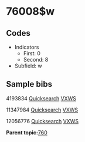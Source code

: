# 76008$w

## Codes

-   Indicators
    -   First: 0
    -   Second: 8
-   Subfield: w

## Sample bibs

4193834 [Quicksearch](https://search.library.yale.edu/catalog/4193834) [VXWS](http://prodorbis.library.yale.edu:7014/vxws/GetHoldingsService?bibId=4193834)

11347984 [Quicksearch](https://search.library.yale.edu/catalog/11347984) [VXWS](http://prodorbis.library.yale.edu:7014/vxws/GetHoldingsService?bibId=11347984)

12056776 [Quicksearch](https://search.library.yale.edu/catalog/12056776) [VXWS](http://prodorbis.library.yale.edu:7014/vxws/GetHoldingsService?bibId=12056776)

**Parent topic:**[760](../../tags/760/760.md)

